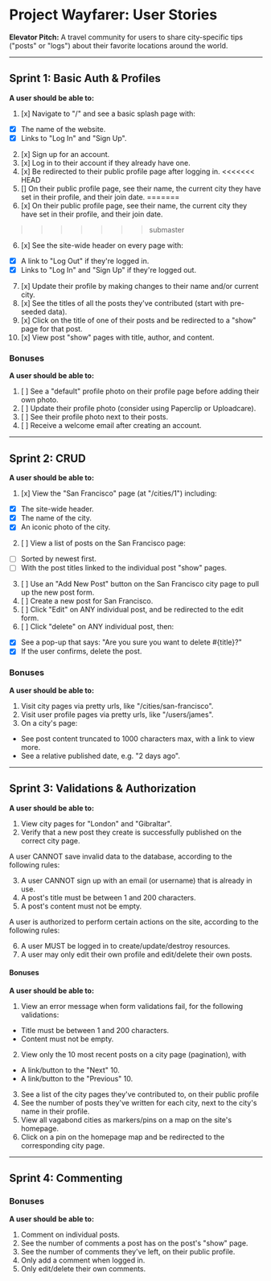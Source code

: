 # Project Wayfarer: User Stories

**Elevator Pitch:** A travel community for users to share city-specific tips ("posts" or "logs") about their favorite locations around the world.

---

## Sprint 1: Basic Auth & Profiles

**A user should be able to:**

1. [x] Navigate to "/" and see a basic splash page with:
- [x] The name of the website.
- [x] Links to "Log In" and "Sign Up".
2. [x] Sign up for an account.
3. [x] Log in to their account if they already have one.
4. [x] Be redirected to their public profile page after logging in.
<<<<<<< HEAD
5. [] On their public profile page, see their name, the current city they have set in their profile, and their join date.
=======
5. [x] On their public profile page, see their name, the current city they have set in their profile, and their join date.
>>>>>>> submaster
6. [x] See the site-wide header on every page with:
- [x] A link to "Log Out" if they're logged in.
- [x] Links to "Log In" and "Sign Up" if they're logged out.
7. [x] Update their profile by making changes to their name and/or current city.
8. [x] See the titles of all the posts they've contributed (start with pre-seeded data).
9. [x] Click on the title of one of their posts and be redirected to a "show" page for that post.
10. [x] View post "show" pages with title, author, and content.

### Bonuses

**A user should be able to:**

1. [ ] See a "default" profile photo on their profile page before adding their own photo.
2. [ ] Update their profile photo (consider using Paperclip or Uploadcare).
3. [ ] See their profile photo next to their posts.
4. [ ] Receive a welcome email after creating an account.

---

## Sprint 2: CRUD

**A user should be able to:**

1. [x] View the "San Francisco" page (at "/cities/1") including:
- [x] The site-wide header.
- [x] The name of the city.
- [x] An iconic photo of the city.
2. [ ] View a list of posts on the San Francisco page:
- [ ] Sorted by newest first.
- [ ] With the post titles linked to the individual post "show" pages.
3. [ ] Use an "Add New Post" button on the San Francisco city page to pull up the new post form.
4. [ ] Create a new post for San Francisco<!--(**Hint:** <a href="http://guides.rubyonrails.org/routing.html#nested-resources" target="_blank">nested resources</a>)-->.
5. [ ] Click "Edit" on ANY individual post, and be redirected to the edit form.
6. [ ] Click "delete" on ANY individual post, then:
- [x] See a pop-up that says: "Are you sure you want to delete #{title}?"
- [x] If the user confirms, delete the post.

### Bonuses

**A user should be able to:**

1. Visit city pages via pretty urls, like "/cities/san-francisco".
2. Visit user profile pages via pretty urls, like "/users/james".
3. On a city's page:
- See post content truncated to 1000 characters max, with a link to view more.
- See a relative published date, e.g. "2 days ago".

---

## Sprint 3: Validations & Authorization

**A user should be able to:**

1. View city pages for "London" and "Gibraltar".
2. Verify that a new post they create is successfully published on the correct city page.

A user CANNOT save invalid data to the database, according to the following rules:

3. A user CANNOT sign up with an email (or username) that is already in use.
4. A post's title must be between 1 and 200 characters.
5. A post's content must not be empty.

A user is authorized to perform certain actions on the site, according to the following rules:

6. A user MUST be logged in to create/update/destroy resources.
7. A user may only edit their own profile and edit/delete their own posts.

#### Bonuses

**A user should be able to:**

1. View an error message when form validations fail, for the following validations:

- Title must be between 1 and 200 characters.
- Content must not be empty.

2. View only the 10 most recent posts on a city page (pagination), with

- A link/button to the "Next" 10.
- A link/button to the "Previous" 10.

3. See a list of the city pages they've contributed to, on their public profile
4. See the number of posts they've written for each city, next to the city's name in their profile.
5. View all vagabond cities as markers/pins on a map on the site's homepage.
6. Click on a pin on the homepage map and be redirected to the corresponding city page.

---

## Sprint 4: Commenting

### Bonuses

**A user should be able to:**

1. Comment on individual posts.
2. See the number of comments a post has on the post's "show" page.
3. See the number of comments they've left, on their public profile.
4. Only add a comment when logged in.
5. Only edit/delete their own comments.
